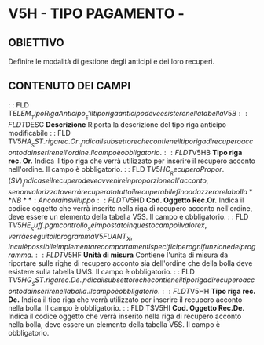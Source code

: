 # V5H  -  TIPO PAGAMENTO  -
## OBIETTIVO
Definire le modalità di gestione degli anticipi e dei loro recuperi.
## CONTENUTO DEI CAMPI
 :  : FLD T$ELEM __Tipo Riga Anticipo__
E' il tipo riga anticipo deve esistere nella tabella V5B
 :  : FLD T$DESC __Descrizione__
Riporta la descrizione del tipo riga anticipo modificabile
 :  : FLD T$V5HA __SS T.riga rec. Or.__
Indica il subsettore che contiene il tipo riga di recupero acconto da inserire
nell'ordine.
Il campo è obbligatorio.
 :  : FLD T$V5HB __Tipo riga rec. Or.__
Indica il tipo riga che verrà utilizzato per inserire il recupero acconto
nell'ordine.
Il campo è obbligatorio.
 :  : FLD T$V5HC __Recupero Propor.(SV)__
Indica se il recupero deve avvenire in proporzione all'acconto, se non
valorizzato verrà recuperato tutto il recuperabile fino ad azzerare la bolla
**NB** :  Ancora in sviluppo
 :  : FLD T$V5HD __Cod. Oggetto Rec.Or.__
Indica il codice oggetto che verrà inserito nella riga di recupero acconto
nell'ordine, deve essere un elemento della tabella V5S.
Il campo è obbligatorio.
 :  : FLD T$V5HE __Suff. pgm controllo__
Se impostato in questo campo il valore x, verrà eseguito il programma
V5FUANT_X, in cui è possibile implementare comportamenti specifici per ogni
funzione del programma.
 :  : FLD T$V5HF __Unità di misura__
Contiene l'unita di misura da riportare sulle righe di recupero acconto
sia dell'ordine che della bolla deve esistere sulla tabella UMS.
Il campo è obbligatorio.
 :  : FLD T$V5HG __SS T.riga rec. De.__
Indica il subsettore che contiene il tipo riga di recupero acconto da inserire
nella bolla.
Il campo è obbligatorio.
 :  : FLD T$V5HH __Tipo riga rec. De.__
Indica il tipo riga che verrà utilizzato per inserire il recupero acconto
nella bolla.
Il campo è obbligatorio.
 :  : FLD T$V5HI __Cod. Oggetto Rec.De.__
Indica il codice oggetto che verrà inserito nella riga di recupero acconto
nella bolla, deve essere un elemento della tabella V5S.
Il campo è obbligatorio.
